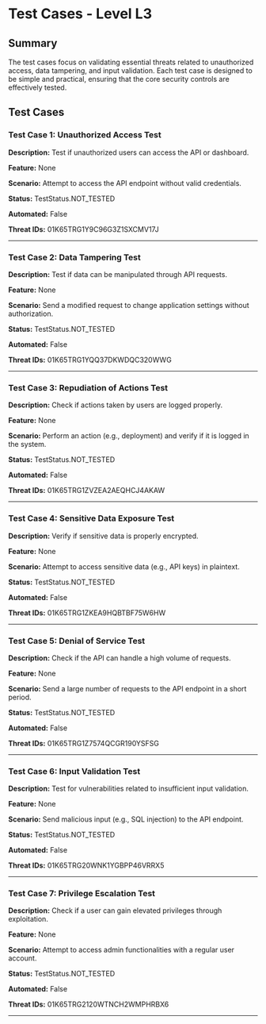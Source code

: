 # Test Cases - Level L3

## Summary

The test cases focus on validating essential threats related to unauthorized access, data tampering, and input validation. Each test case is designed to be simple and practical, ensuring that the core security controls are effectively tested.

## Test Cases

### Test Case 1: Unauthorized Access Test

**Description:** Test if unauthorized users can access the API or dashboard.

**Feature:** None

**Scenario:** Attempt to access the API endpoint without valid credentials.

**Status:** TestStatus.NOT_TESTED

**Automated:** False

**Threat IDs:** 01K65TRG1Y9C96G3Z1SXCMV17J

---

### Test Case 2: Data Tampering Test

**Description:** Test if data can be manipulated through API requests.

**Feature:** None

**Scenario:** Send a modified request to change application settings without authorization.

**Status:** TestStatus.NOT_TESTED

**Automated:** False

**Threat IDs:** 01K65TRG1YQQ37DKWDQC320WWG

---

### Test Case 3: Repudiation of Actions Test

**Description:** Check if actions taken by users are logged properly.

**Feature:** None

**Scenario:** Perform an action (e.g., deployment) and verify if it is logged in the system.

**Status:** TestStatus.NOT_TESTED

**Automated:** False

**Threat IDs:** 01K65TRG1ZVZEA2AEQHCJ4AKAW

---

### Test Case 4: Sensitive Data Exposure Test

**Description:** Verify if sensitive data is properly encrypted.

**Feature:** None

**Scenario:** Attempt to access sensitive data (e.g., API keys) in plaintext.

**Status:** TestStatus.NOT_TESTED

**Automated:** False

**Threat IDs:** 01K65TRG1ZKEA9HQBTBF75W6HW

---

### Test Case 5: Denial of Service Test

**Description:** Check if the API can handle a high volume of requests.

**Feature:** None

**Scenario:** Send a large number of requests to the API endpoint in a short period.

**Status:** TestStatus.NOT_TESTED

**Automated:** False

**Threat IDs:** 01K65TRG1Z7574QCGR190YSFSG

---

### Test Case 6: Input Validation Test

**Description:** Test for vulnerabilities related to insufficient input validation.

**Feature:** None

**Scenario:** Send malicious input (e.g., SQL injection) to the API endpoint.

**Status:** TestStatus.NOT_TESTED

**Automated:** False

**Threat IDs:** 01K65TRG20WNK1YGBPP46VRRX5

---

### Test Case 7: Privilege Escalation Test

**Description:** Check if a user can gain elevated privileges through exploitation.

**Feature:** None

**Scenario:** Attempt to access admin functionalities with a regular user account.

**Status:** TestStatus.NOT_TESTED

**Automated:** False

**Threat IDs:** 01K65TRG2120WTNCH2WMPHRBX6

---

